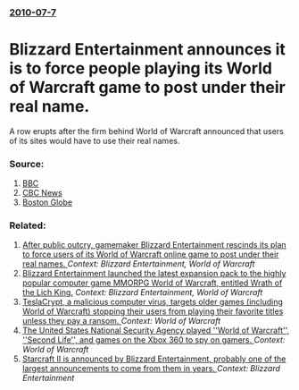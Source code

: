 ### [2010-07-7](/news/2010/07/7/index.md)

# Blizzard Entertainment announces it is to force people playing its World of Warcraft game to post under their real name. 

A row erupts after the firm behind World of Warcraft announced that users of its sites would have to use their real names.


### Source:

1. [BBC](http://news.bbc.co.uk/2/hi/technology/10543100.stm)
2. [CBC News](http://www.cbc.ca/technology/story/2010/07/07/warcraft-activision-blizzard-trolls.html?ref=rss)
3. [Boston Globe](http://www.boston.com/business/technology/articles/2010/07/07/bye_bye_trolls_blizzard_forums_to_use_real_names/)

### Related:

1. [After public outcry, gamemaker Blizzard Entertainment rescinds its plan to force users of its World of Warcraft online game to post under their real names. ](/news/2010/07/10/after-public-outcry-gamemaker-blizzard-entertainment-rescinds-its-plan-to-force-users-of-its-world-of-warcraft-online-game-to-post-under-th.md) _Context: Blizzard Entertainment, World of Warcraft_
2. [ Blizzard Entertainment launched the latest expansion pack to the highly popular computer game MMORPG World of Warcraft, entitled Wrath of the Lich King.](/news/2008/11/13/blizzard-entertainment-launched-the-latest-expansion-pack-to-the-highly-popular-computer-game-mmorpg-world-of-warcraft-entitled-wrath-of-t.md) _Context: Blizzard Entertainment, World of Warcraft_
3. [TeslaCrypt, a malicious computer virus, targets older games (including World of Warcraft) stopping their users from playing their favorite titles unless they pay a ransom. ](/news/2015/03/13/teslacrypt-a-malicious-computer-virus-targets-older-games-including-world-of-warcraft-stopping-their-users-from-playing-their-favorite-t.md) _Context: World of Warcraft_
4. [The United States National Security Agency played ''World of Warcraft'', ''Second Life'', and games on the Xbox 360 to spy on gamers. ](/news/2013/12/10/the-united-states-national-security-agency-played-world-of-warcraft-second-life-and-games-on-the-xbox-360-to-spy-on-gamers.md) _Context: World of Warcraft_
5. [ Starcraft II is announced by Blizzard Entertainment, probably one of the largest announcements to come from them in years. ](/news/2007/05/19/starcraft-ii-is-announced-by-blizzard-entertainment-probably-one-of-the-largest-announcements-to-come-from-them-in-years.md) _Context: Blizzard Entertainment_
